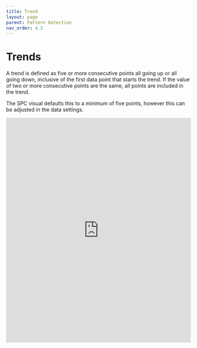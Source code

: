 ```yaml
---
title: Trend
layout: page
parent: Pattern Detection
nav_order: 4.2
---
```


# Trends
A trend is defined as five or more consecutive points all going up or all going down, inclusive of the first data point that starts the trend. If the value of two or more consecutive points are the same, all points are included in the trend.

The SPC visual defaults this to a minimum of five points, however this can be adjusted in the data settings.

<iframe title="SPCVisualExamplesTesting" width="100%" height="612" src="https://app.powerbi.com/view?r=eyJrIjoiYjg0ZmZlYzQtM2MyMC00NDg0LWIwMWQtOThjNTE2ZjJhOGQ5IiwidCI6IjIzMjA0YzgxLTVlNzYtNDE0ZS04Y2M1LTYzMWI0ODc0ZTIwOCJ9&pageName=ReportSection92b68db3ddd6f9f9a978" frameborder="0" allowFullScreen="true"></iframe>